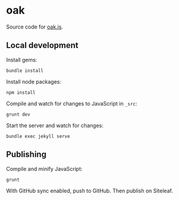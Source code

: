 # oak

Source code for [oak.is](http://oak.is).

## Local development

Install gems:

```
bundle install
```

Install node packages:

```
npm install
```

Compile and watch for changes to JavaScript in `_src`:

```
grunt dev
```

Start the server and watch for changes:

```
bundle exec jekyll serve
```

## Publishing

Compile and minify JavaScript:

```
grunt
```

With GitHub sync enabled, push to GitHub. Then publish on Siteleaf.
